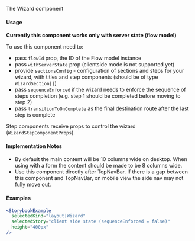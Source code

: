 The Wizard component

#### Usage

**Currently this component works only with server state (flow model)**

To use this component need to:

- pass `flowId` prop, the ID of the Flow model instance
- pass `withServerState` prop (clientside mode is not supported yet)
- provide `sectionsConfig` - configuration of sections and steps for your wizard, with titles and step components (should be of type `WizardSection[]`)
- pass `sequenceEnforced` if the wizard needs to enforce the sequence of steps completion (e.g. step 1 should be completed before moving to step 2)
- pass `transitionToOnComplete` as the final destination route after the last step is complete

Step components receive props to control the wizard (`WizardStepComponentProps`).

#### Implementation Notes

- By default the main content will be 10 columns wide on desktop. When using with a form the content should be made to be 8 columns wide.
- Use this component directly after TopNavBar. If there is a gap between this component and TopNavBar, on mobile view the side nav may not fully move out.

#### Examples

```jsx noeditor
<StorybookExample
  selectedKind="layout|Wizard"
  selectedStory="client side state (sequenceEnforced = false)"
  height="400px"
/>
```
